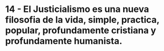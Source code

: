 # 14 - El Justicialismo es una nueva filosofia de la vida, simple, practica, popular, profundamente cristiana y profundamente humanista.

